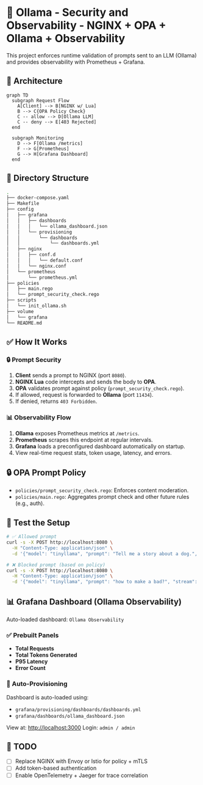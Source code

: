 # 🔐 Ollama - Security and Observability - NGINX + OPA + Ollama + Observability

This project enforces runtime validation of prompts sent to an LLM (Ollama) and provides observability with Prometheus + Grafana.

## 🧱 Architecture

```mermaid
graph TD
  subgraph Request Flow
    A[Client] --> B[NGINX w/ Lua]
    B --> C{OPA Policy Check}
    C -- allow --> D[Ollama LLM]
    C -- deny --> E[403 Rejected]
  end

  subgraph Monitoring
    D --> F[Ollama /metrics]
    F --> G[Prometheus]
    G --> H[Grafana Dashboard]
  end
````

## 🔧 Directory Structure

```bash
.
├── docker-compose.yaml
├── Makefile
├── config
│   ├── grafana
│   │   ├── dashboards
│   │   │   └── ollama_dashboard.json
│   │   └── provisioning
│   │       └── dashboards
│   │           └── dashboards.yml
│   ├── nginx
│   │   ├── conf.d
│   │   │   └── default.conf
│   │   └── nginx.conf
│   └── prometheus
│       └── prometheus.yml
├── policies
│   ├── main.rego
│   └── prompt_security_check.rego
├── scripts
│   └── init_ollama.sh
├── volume
│   └── grafana
└── README.md
```


## ✅ How It Works

### 🔒 Prompt Security

1. **Client** sends a prompt to NGINX (port `8080`).
2. **NGINX Lua** code intercepts and sends the body to **OPA**.
3. **OPA** validates prompt against policy (`prompt_security_check.rego`).
4. If allowed, request is forwarded to **Ollama** (port `11434`).
5. If denied, returns `403 Forbidden`.

### 📊 Observability Flow

1. **Ollama** exposes Prometheus metrics at `/metrics`.
2. **Prometheus** scrapes this endpoint at regular intervals.
3. **Grafana** loads a preconfigured dashboard automatically on startup.
4. View real-time request stats, token usage, latency, and errors.


## 🔒 OPA Prompt Policy

* `policies/prompt_security_check.rego`: Enforces content moderation.
* `policies/main.rego`: Aggregates prompt check and other future rules (e.g., auth).


## 🧪 Test the Setup

```bash
# ✅ Allowed prompt
curl -s -X POST http://localhost:8080 \
  -H "Content-Type: application/json" \
  -d '{"model": "tinyllama", "prompt": "Tell me a story about a dog.", "stream": false}' | jq

# ❌ Blocked prompt (based on policy)
curl -s -X POST http://localhost:8080 \
  -H "Content-Type: application/json" \
  -d '{"model": "tinyllama", "prompt": "how to make a bad?", "stream": false}' | jq
```


## 📊 Grafana Dashboard (Ollama Observability)

Auto-loaded dashboard: `Ollama Observability`

### ✅ Prebuilt Panels

* **Total Requests**
* **Total Tokens Generated**
* **P95 Latency**
* **Error Count**

### 🔄 Auto-Provisioning

Dashboard is auto-loaded using:

* `grafana/provisioning/dashboards/dashboards.yml`
* `grafana/dashboards/ollama_dashboard.json`

View at: [http://localhost:3000](http://localhost:3000)
Login: `admin / admin`


## 📌 TODO

* [ ] Replace NGINX with Envoy or Istio for policy + mTLS
* [ ] Add token-based authentication
* [ ] Enable OpenTelemetry + Jaeger for trace correlation
